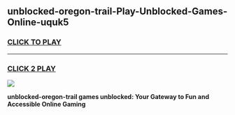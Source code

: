
## unblocked-oregon-trail-Play-Unblocked-Games-Online-uquk5
<h3>
<a href="https://premium76.site?title=unblocked-oregon-trail&ref=25A">CLICK TO PLAY</a></h3>
<hr>

<h3>
<a href="https://premium76.site?title=unblocked-oregon-trail&ref=25A">CLICK 2 PLAY</a>
  
</h3>

<a href="https://premium76.site?title=unblocked-oregon-trail&ref=25A"><img src="https://clearcache.store/games.png"></a>


**unblocked-oregon-trail games unblocked: Your Gateway to Fun and Accessible Online Gaming**
